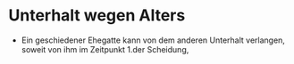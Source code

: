 # Unterhalt wegen Alters

- Ein geschiedener Ehegatte kann von dem anderen Unterhalt verlangen, soweit von ihm im Zeitpunkt 1.der Scheidung,

